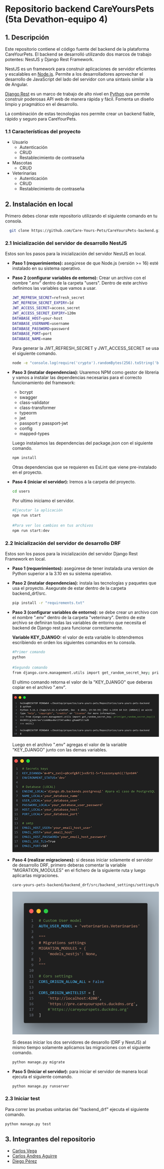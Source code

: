 # Repositorio backend CareYoursPets (5ta Devathon-equipo 4)

## 1. Descripción

Este repositorio contiene el código fuente del backend de la plataforma CareYourPets. El backend se desarrolló utilizando dos marcos de trabajo potentes: NestJS y Django Rest Framework.

NestJS es un framework para construir aplicaciones de servidor eficientes y escalables en [Node.js](https://nodejs.org/). Permite a los desarrolladores aprovechar el desarrollo de JavaScript del lado del servidor con una sintaxis similar a la de Angular.

[Django Rest](https://www.django-rest-framework.org/) es un marco de trabajo de alto nivel en [Python](https://www.python.org/) que permite construir poderosas API web de manera rápida y fácil. Fomenta un diseño limpio y pragmático en el desarrollo.

La combinación de estas tecnologías nos permite crear un backend fiable, rápido y seguro para CareYourPets.


### 1.1 Características del proyecto

- Usuario
    - Autenticación
    - CRUD
    - Restablecimiento de contraseña
- Mascotas
    - CRUD
- Veterinarias
    - Autenticación
    - CRUD
    - Restablecimiento de contraseña



## 2. Instalación en local

Primero debes clonar este repositorio utilizando el siguiente comando en tu consola.

```bash
  git clone https://github.com/Care-Yours-Pets/CareYoursPets-backend.git
```


### 2.1 Inicialización del servidor de desarrollo NestJS

Estos son los pasos para la inicialización del servidor NestJS en local.


- **Paso 1 (requerimientos):** asegúrese de que Node.js (versión >= 16) esté instalado en su sistema operativo.

- **Paso 2 (configurar variables de entorno):** Crear un archivo con el nombre ".env" dentro de la carpeta "users". Dentro de este archivo definimos las variables que vamos a usar. 

    ```bash
    JWT_REFRESH_SECRET=refresh_secret
    JWT_REFRESH_SECRET_EXPIRY=1d
    JWT_ACCESS_SECRET=access_secret
    JWT_ACCESS_SECRET_EXPIRY=120m
    DATABASE_HOST=your-host
    DATABASE_USERNAME=username
    DATABASE_PASSWORD=password
    DATABASE_PORT=port
    DATABASE_NAME=name
    ```

    Para generar la JWT_REFRESH_SECRET y JWT_ACCESS_SECRET se usa el siguiente comando.

    ```bash
    node -e "console.log(require('crypto').randomBytes(256).toString('base64'));"
    ```

- **Paso 3 (instalar dependencias):** Usaremos NPM como gestor de libreria y vamos a instalar las dependencias necesarias para el correcto funcionamiento del framework:

    - bcrypt
    - swagger
    - class-validator
    - class-transformer
    - typeorm
    - jwt
    - passport y passport-jwt
    - config
    - mapped-types

    Luego instalamos las dependencias del package.json con el siguiente comando.

    ```bash
    npm install
    ```

  Otras dependencias que se requieren es EsLint que viene pre-instalado en el proyecto.



- **Paso 4 (iniciar el servidor):** Iremos a la carpeta del proyecto.

    ```bash
    cd users
    ```

  Por ultimo iniciamo el servidor.

    ```bash
    #Ejecutar la aplicación
    npm run start

    #Para ver los cambios en tus archivos
    npm run start:dev
    ```

### 2.2 Inicialización del servidor de desarrollo DRF

Estos son los pasos para la inicialización del servidor Django Rest Framework en local.

- **Paso 1 (requerimientos):** asegúrese de tener instalada una version de Python superior a la 3.10 en su sistema operativo.

- **Paso 2 (instalar dependencias):** instala las tecnologías y paquetes que usa el proyecto. Asegurate de estar dentro de la carpeta backend_drf/src.

    ```bash
    pip install -r "requirements.txt"
    ```

- **Paso 3 (configurar variables de entorno):** se debe crear un archivo con el nombre ".env" dentro de la carpeta "veterinary". Dentro de este archivo se definiran todas las variables de entorno que necesita el backend de Django rest para funcionar correctamente.

    **Variable KEY_DJANGO:** el valor de esta variable lo obtendremos escribiendo en orden los siguientes comandos en tu consola.

    ```bash
    #Primer comando
    python

    #Segundo comando
    from django.core.management.utils import get_random_secret_key; print(get_random_secret_key())
    ```
    El ultimo comando retorna el valor de la "KEY_DJANGO" que deberas copiar en el archivo ".env".

    ![](./images/SK.png)

    Luego en el archivo ".env" agregas el valor de la variable "KEY_DJANGO" junto con las demas variables.

    ![](./images/VE.png)

- **Paso 4 (realizar migraciones):** si deseas iniciar solamente el servidor de desarrollo DRF, primero deberas comentar la variable "MIGRATION_MODULES" en el fichero de la siguiente ruta y luego aplicarlas migraciones.

    ```bash
    care-yours-pets-backend/backend_drf/src/backend_settings/settings/base.py
    ```

    ![](./images/MM.png)

    Si deseas iniciar los dos servidores de desarollo (DRF y NestJS) al mismo tiempo solamente aplicamos las migraciones con el siguiente comando.

    ```bash
    python manage.py migrate
    ```

- **Paso 5 (Iniciar el servidor):** para iniciar el servidor de manera local ejecuta el siguiente comando.

    ```bash
    python manage.py runserver
    ```

### 2.3 Iniciar test
Para correr las pruebas unitarias del "backend_drf" ejecuta el siguiente comando.

```bash
python manage.py test
```


## 3. Integrantes del repositorio
- [Carlos Vega](https://github.com/temeriamos)
- [Carlos Andres Aguirre](https://github.com/The-Asintota)
- [Diego Pérez](https://github.com/sistemasitpro)